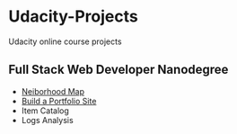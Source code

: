 # Udacity-Projects
Udacity online course projects

## Full Stack Web Developer Nanodegree
- [Neiborhood Map](/Full%20Stack%20Web%20Developer%20Nanodegree/Neighborhood%20Map/)
- [Build a Portfolio Site](/Full%20Stack%20Web%20Developer%20Nanodegree/Build%20a%20Portfolio%20Site/)
- Item Catalog
- Logs Analysis
